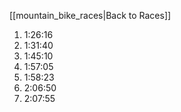 [[mountain_bike_races|Back to Races]]

  1. 1:26:16
  2. 1:31:40
  3. 1:45:10
  4. 1:57:05
  5. 1:58:23
  6. 2:06:50
  7. 2:07:55